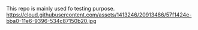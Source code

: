 This repo is mainly used fo testing purpose.
https://cloud.githubusercontent.com/assets/1413246/20913486/57f1424e-bba0-11e6-9396-534c87150b20.jpg

